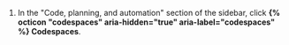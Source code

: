 1. In the "Code, planning, and automation" section of the sidebar, click **{% octicon "codespaces" aria-hidden="true" aria-label="codespaces" %} Codespaces**.

